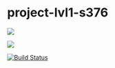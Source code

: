 # project-lvl1-s376

<a href="https://codeclimate.com/github/georg3103/project-lvl1-s376/maintainability"><img src="https://api.codeclimate.com/v1/badges/f716d178651457101329/maintainability" /></a>

<a href="https://codeclimate.com/github/georg3103/project-lvl1-s376/test_coverage"><img src="https://api.codeclimate.com/v1/badges/f716d178651457101329/test_coverage" /></a>

[![Build Status](https://travis-ci.org/georg3103/project-lvl1-s376.svg?branch=master)](https://travis-ci.org/georg3103/project-lvl1-s376)
